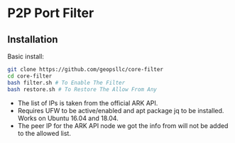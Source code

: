 # P2P Port Filter

## Installation

Basic install:
```sh
git clone https://github.com/geopsllc/core-filter
cd core-filter
bash filter.sh # To Enable The Filter
bash restore.sh # To Restore The Allow From Any
```

- The list of IPs is taken from the official ARK API.
- Requires UFW to be active/enabled and apt package jq to be installed. Works on Ubuntu 16.04 and 18.04.
- The peer IP for the ARK API node we got the info from will not be added to the allowed list.
